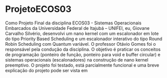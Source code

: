 # ProjetoECOS03
 Como Projeto Final da disciplina ECOS03 - Sistemas Operacionais Embarcados da
Universidade Federal de Itajubá – UNIFEI, eu, Giovane Carvalho Silvério, desenvolvi
um nano kernel com um escalonador  em lote do tipo Priority Based Scheduling e um 
escalonador interativo do tipo Round Robin Scheduling com Quantum variável. 
O professor Otávio Gomes foi o responsável pela condução da disciplina.
O objetivo é praticar os conceitos de programação (ponteiro de função, ponteiro para
void e buffer circular) e sistemas operacionais (escalonadores) na construção de nano
kernel preemptivo. O projeto foi testado, está parcialmente funcional e uma breve 
explicação do projeto pode ser vista em <link>
